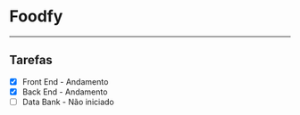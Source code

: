 # Foodfy #
---
## Tarefas ##
- [x] Front End - Andamento
- [x] Back End - Andamento
- [ ] Data Bank - Não iniciado
